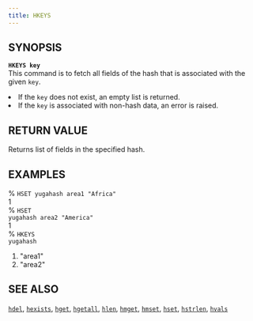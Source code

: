 ```yaml
---
title: HKEYS
---
```


## SYNOPSIS
<code><b>HKEYS key</b></code><br>
This command is to fetch all fields of the hash that is associated with the given <code>key</code>.

<li>If the <code>key</code> does not exist, an empty list is returned.</li>
<li>If the <code>key</code> is associated with non-hash data, an error is raised.</li>

## RETURN VALUE
Returns list of fields in the specified hash.

## EXAMPLES
% <code>HSET yugahash area1 "Africa"</code><br>
1<br>
% <code>HSET yugahash area2 "America"</code><br>
1<br>
% <code>HKEYS yugahash</code><br>
1) "area1"<br>
1) "area2"<br>

## SEE ALSO
[`hdel`](../hdel/), [`hexists`](../hexists/), [`hget`](../hget/), [`hgetall`](../hgetall/), [`hlen`](../hlen/), [`hmget`](../hmget/), [`hmset`](../hmset/), [`hset`](../hset/), [`hstrlen`](../hstrlen/), [`hvals`](../hvals/)
